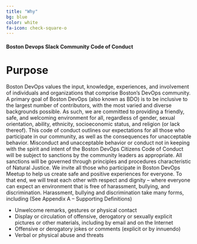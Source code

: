 ```yaml
---
title: "Why"
bg: blue
color: white
fa-icon: check-square-o
---
```


#### Boston Devops Slack Community Code of Conduct 

# Purpose

Boston DevOps values the input, knowledge, experiences, and involvement of individuals and organizations that comprise Boston’s DevOps community. A primary goal of Boston DevOps (also known as BDO) is to be inclusive to the largest number of contributors, with the most varied and diverse backgrounds possible. As such, we are committed to providing a friendly, safe, and welcoming environment for all, regardless of gender, sexual orientation, ability, ethnicity, socioeconomic status, and religion (or lack thereof).
This code of conduct outlines our expectations for all those who participate in our community, as well as the consequences for unacceptable behavior. Misconduct and unacceptable behavior or conduct not in keeping with the spirit and intent of the Boston DevOps Citizens Code of Conduct will be subject to sanctions by the community leaders as appropriate. All sanctions will be governed through principles and procedures characteristic of Natural Justice. 
We invite all those who participate in Boston DevOps Meetup to help us create safe and positive experiences for everyone. To that end, we will treat each other with respect and dignity – where everyone can expect an environment that is free of harassment, bullying, and discrimination.
Harassment, bullying and discrimination take many forms, including (See Appendix A – Supporting Definitions)
- Unwelcome remarks, gestures or physical contact
- Display or circulation of offensive, derogatory or sexually explicit pictures or other materials, including by email and on the Internet
- Offensive or derogatory jokes or comments (explicit or by innuendo)
- Verbal or physical abuse and threats

